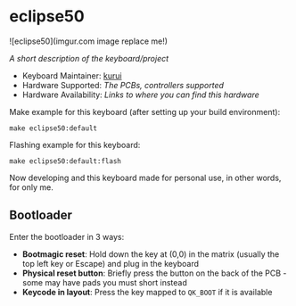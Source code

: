 # eclipse50

![eclipse50](imgur.com image replace me!)

*A short description of the keyboard/project*

* Keyboard Maintainer: [kurui](https://github.com/kurui-otaku)
* Hardware Supported: *The PCBs, controllers supported*
* Hardware Availability: *Links to where you can find this hardware*

Make example for this keyboard (after setting up your build environment):

    make eclipse50:default

Flashing example for this keyboard:

    make eclipse50:default:flash

<!-- See the [build environment setup](https://docs.qmk.fm/#/getting_started_build_tools) and the [make instructions](https://docs.qmk.fm/#/getting_started_make_guide) for more information. Brand new to QMK? Start with our [Complete Newbs Guide](https://docs.qmk.fm/#/newbs). -->
Now developing and this keyboard made for personal use, in other words, for only me.

## Bootloader

Enter the bootloader in 3 ways:

* **Bootmagic reset**: Hold down the key at (0,0) in the matrix (usually the top left key or Escape) and plug in the keyboard
* **Physical reset button**: Briefly press the button on the back of the PCB - some may have pads you must short instead
* **Keycode in layout**: Press the key mapped to `QK_BOOT` if it is available
